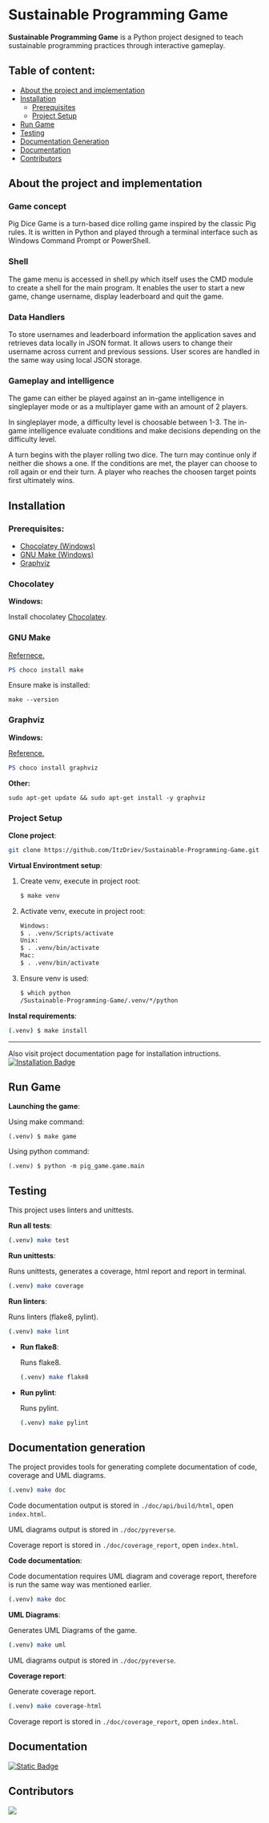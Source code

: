 # Sustainable Programming Game

**Sustainable Programming Game** is a Python project
designed to teach sustainable programming practices
through interactive gameplay.

## Table of content:

- [About the project and implementation](#about-the-project-and-implementation)
- [Installation](#installation)
  - [Prerequisites](#prerequisites)
  - [Project Setup](#project-setup)
- [Run Game](#run-game)
- [Testing](#testing)
- [Documentation Generation](#documentation-generation)
- [Documentation](#documentation)
- [Contributors](#contributors)

## About the project and implementation
### Game concept
Pig Dice Game is a turn-based dice rolling game inspired by the classic Pig rules. It is written in Python and played through a terminal interface such as Windows Command Prompt or PowerShell.

### Shell
The game menu is accessed in shell.py which itself uses the CMD module to create a shell for the main program. It enables the user to start a new game, change username, display leaderboard and quit the game. 

### Data Handlers 
To store usernames and leaderboard information the application saves and retrieves data locally in JSON format. It allows users to change their username across current and previous sessions. User scores are handled in the same way using local JSON storage.

### Gameplay and intelligence
The game can either be played against an in-game intelligence in singleplayer mode or as a multiplayer game with an amount of 2 players. 

In singleplayer mode, a difficulty level is choosable between 1-3. The in-game intelligence evaluate conditions and make decisions depending on the difficulty level.

A turn begins with the player rolling two dice. The turn may continue only if neither die shows a one. If the conditions are met, the player can choose to roll again or end their turn. A player who reaches the choosen target points first ultimately wins. 

## Installation

### Prerequisites:

- [Chocolatey (Windows)](#Chocolatey)
- [GNU Make (Windows)](#gnu-make)
- [Graphviz](#graphviz)

### Chocolatey

**Windows:**

Install chocolatey [Chocolatey](https://chocolatey.org/install).

### GNU Make

[Refernece.](https://community.chocolatey.org/packages/make)

```PowerShell
PS choco install make
```

Ensure make is installed:

```
make --version
```

### Graphviz

**Windows:**

[Reference.](https://graphviz.org/download/)

```PowerShell
PS choco install graphviz
```

**Other:**

```
sudo apt-get update && sudo apt-get install -y graphviz
```

### Project Setup

**Clone project**:

```bash
git clone https://github.com/ItzDriev/Sustainable-Programming-Game.git
```

**Virtual Environtment setup**:

1. Create venv, execute in project root:

   ```bash
   $ make venv
   ```

2. Activate venv, execute in project root:

   ```bash
   Windows:
   $ . .venv/Scripts/activate
   Unix:
   $ . .venv/bin/activate
   Mac:
   $ . .venv/bin/activate
   ```

3. Ensure venv is used:

   ```bash
   $ which python
   /Sustainable-Programming-Game/.venv/*/python
   ```

**Instal requirements**:

```bash
(.venv) $ make install
```

---

Also visit project documentation page for installation intructions.
<a href="https://itzdriev.github.io/Sustainable-Programming-Game/usage.html#installation">
<img align="top" alt="Installation Badge" src="https://img.shields.io/badge/Installation-Link-blue">
</a>

## Run Game

**Launching the game**:

Using make command:

```
(.venv) $ make game
```

Using python command:

```
(.venv) $ python -m pig_game.game.main
```

## Testing

This project uses linters and unittests.

**Run all tests**:

```bash
(.venv) make test
```

**Run unittests**:

Runs unittests, generates a coverage, html report and report in terminal.

```bash
(.venv) make coverage
```

**Run linters**:

Runs linters (flake8, pylint).

```bash
(.venv) make lint
```

- **Run flake8**:

  Runs flake8.

  ```bash
  (.venv) make flake8
  ```

- **Run pylint**:

  Runs pylint.

  ```bash
  (.venv) make pylint
  ```

## Documentation generation

The project provides tools for generating complete documentation of code, coverage and UML diagrams.

```bash
(.venv) make doc
```

Code documentation output is stored in `./doc/api/build/html`, open `index.html`.

UML diagrams output is stored in `./doc/pyreverse`.

Coverage report is stored in `./doc/coverage_report`, open `index.html`.

**Code documentation**:

Code documentation requires UML diagram and coverage report, therefore is run the same way was mentioned earlier.

```bash
(.venv) make doc
```

**UML Diagrams**:

Generates UML Diagrams of the game.

```bash
(.venv) make uml
```

UML diagrams output is stored in `./doc/pyreverse`.

**Coverage report**:

Generate coverage report.

```bash
(.venv) make coverage-html
```

Coverage report is stored in `./doc/coverage_report`, open `index.html`.

## Documentation

<a href="https://itzdriev.github.io/Sustainable-Programming-Game/">
  <img align="top" alt="Static Badge" src="https://img.shields.io/badge/Documenation-Link-blue">
</a>

<br>

## Contributors

<a href="https://github.com/Flurry2005/Brogress/graphs/contributors">
  <img src="https://contrib.rocks/image?repo=Flurry2005/Brogress" />
</a>
